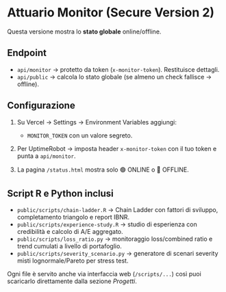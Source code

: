 # Attuario Monitor (Secure Version 2)

Questa versione mostra lo **stato globale** online/offline.

## Endpoint
- `api/monitor` → protetto da token (`x-monitor-token`). Restituisce dettagli.  
- `api/public` → calcola lo stato globale (se almeno un check fallisce → offline).

## Configurazione
1. Su Vercel → Settings → Environment Variables aggiungi:
   - `MONITOR_TOKEN` con un valore segreto.

2. Per UptimeRobot → imposta header `x-monitor-token` con il tuo token e punta a `api/monitor`.

3. La pagina `/status.html` mostra solo 🟢 ONLINE o 🔴 OFFLINE.

## Script R e Python inclusi
- `public/scripts/chain-ladder.R` → Chain Ladder con fattori di sviluppo, completamento triangolo e report IBNR.
- `public/scripts/experience-study.R` → studio di esperienza con credibilità e calcolo di A/E aggregato.
- `public/scripts/loss_ratio.py` → monitoraggio loss/combined ratio e trend cumulati a livello di portafoglio.
- `public/scripts/severity_scenario.py` → generatore di scenari severity misti lognormale/Pareto per stress test.

Ogni file è servito anche via interfaccia web (`/scripts/...`) così puoi scaricarlo direttamente dalla sezione *Progetti*.

